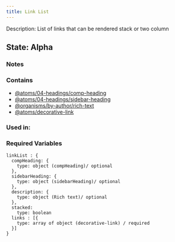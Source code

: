 ```yaml
---
title: Link List
---
```

Description: List of links that can be rendered stack or two column

## State: Alpha

### Notes


### Contains
- [@atoms/04-headings/comp-heading](?p=atoms-comp-heading)
- [@atoms/04-headings/sidebar-heading](?p=atoms-sidebar-heading)
- [@organisms/by-author/rich-text](?p=organisms-rich-text)
- [@atoms/decorative-link](?p=atoms-decorative-link)

### Used in:


### Required Variables

~~~
linkList : {
  compHeading: {
    type: object (compHeading)/ optional
  },
  sidebarHeading: { 
    type: object (sidebarHeading)/ optional
  },
  description: {
    type: object (Rich text)/ optional
  },
  stacked: 
    type: boolean
  links : [{
    type: array of object (decorative-link) / required
  }]
}

~~~

